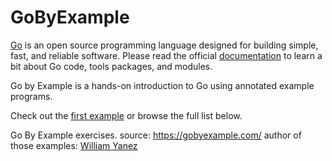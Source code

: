 # GoByExample
[Go](https://go.dev/) is an open source programming language designed for building simple, fast, and reliable software. 
Please read the official [documentation](https://go.dev/doc/tutorial/getting-started)
to learn a bit about Go code, tools packages, and modules.

Go by Example is a hands-on introduction to Go using annotated example programs. 

Check out the [first example](https://github.com/wyanez/GoByExample/blob/main/01_hello_world.go) or browse the full list below.

Go By Example exercises.
source: https://gobyexample.com/
author of those examples: [William Yanez](mailto:wyanez@gmail.com) 
